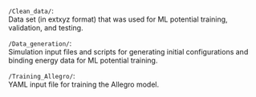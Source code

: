 `/Clean_data/`:<br>
Data set (in extxyz format) that was used for ML potential training, validation, and testing. 

`/Data_generation/`: <br> 
Simulation input files and scripts for generating initial configurations and binding energy data for ML potential training.

`/Training_Allegro/`: <br>
YAML input file for training the Allegro model.
